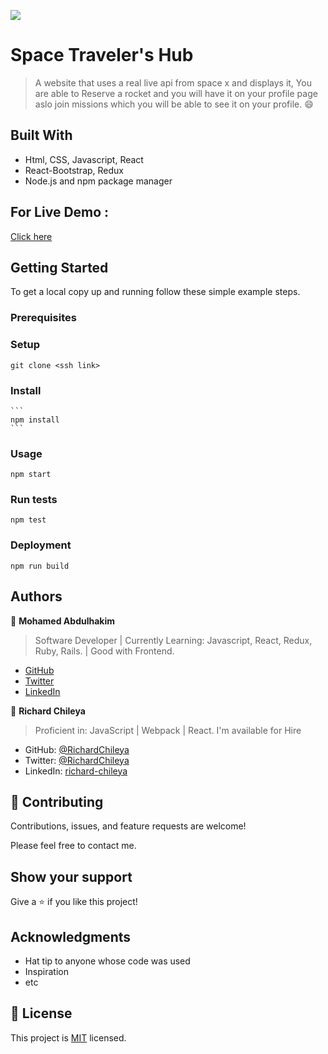 ![](https://img.shields.io/badge/Microverse-blueviolet)

# Space Traveler's Hub 

> A website that uses a real live api from space x and displays it, You are able to Reserve a rocket and you will have it on your profile page aslo join missions which you will be able to see it on your profile. :smile:


## Built With

- Html, CSS, Javascript, React
- React-Bootstrap, Redux
- Node.js and npm package manager

## For Live Demo :  
[Click here](https://space-travellers-hub-rwk.netlify.app/)


## Getting Started

To get a local copy up and running follow these simple example steps.

### Prerequisites

### Setup
  ```
  git clone <ssh link>

  ```
### Install
    ```
    npm install
    ```
### Usage
```
npm start
```
### Run tests
```
npm test
```
### Deployment
```
npm run build
```


## Authors

👤 **Mohamed Abdulhakim**

> Software Developer | Currently Learning: Javascript, React, Redux, Ruby, Rails. | Good with Frontend.

- [GitHub](https://github.com/MohamedCK)
- [Twitter](https://twitter.com/MohamedCK0)
- [LinkedIn](https://www.linkedin.com/in/mohamed-abdulhakim-2868521b6/)

👤 **Richard Chileya**
>  Proficient in: JavaScript | Webpack | React. I'm available for Hire

- GitHub: [@RichardChileya](https://github.com/RichardChileya/)
- Twitter: [@RichardChileya](https://twitter.com/RichardChileya/)
- LinkedIn: [richard-chileya](https://linkedin.com/in/richard-chileya-1076b4200//)


## 🤝 Contributing

Contributions, issues, and feature requests are welcome!

Please feel free to contact me. 

## Show your support

Give a ⭐️ if you like this project!

## Acknowledgments

- Hat tip to anyone whose code was used
- Inspiration
- etc

## 📝 License

This project is [MIT](./MIT.md) licensed.
